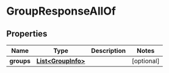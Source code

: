 

# GroupResponseAllOf


## Properties

| Name | Type | Description | Notes |
|------------ | ------------- | ------------- | -------------|
|**groups** | [**List&lt;GroupInfo&gt;**](GroupInfo.md) |  |  [optional] |



